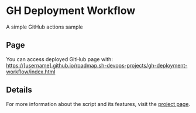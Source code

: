 # GH Deployment Workflow

A simple GitHub actions sample

## Page

You can access deployed GitHub page with:
<https://[username].github.io/roadmap.sh-devops-projects/gh-deployment-workflow/index.html>

## Details

For more information about the script and its features, visit the [project page](https://roadmap.sh/projects/log-archive-tool).
